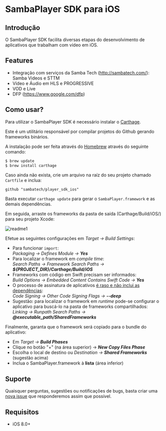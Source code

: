 # SambaPlayer SDK para iOS

## Introdução
O SambaPlayer SDK facilita diversas etapas do desenvolvimento de aplicativos que trabalham com vídeo em iOS.

## Features
- Integração com serviços da Samba Tech (http://sambatech.com/): Samba Videos e STTM
- Vídeo e Áudio em HLS e PROGRESSIVE
- VOD e Live
- DFP (https://www.google.com/dfp)

## Como usar?
Para utilizar o SambaPlayer SDK é necessário instalar o [Carthage](https://github.com/Carthage/Carthage).

Este é um utilitário responsável por compilar projetos do Github gerando frameworks binários.

A instalação pode ser feita através do [Homebrew](http://brew.sh/) através do seguinte comando:

```bash
$ brew update
$ brew install carthage
```

Caso ainda não exista, crie um arquivo na raíz do seu projeto chamado `Cartfile` e inclua:

```ogdl
github "sambatech/player_sdk_ios"
```

Basta executar `carthage update` para gerar o `SambaPlayer.framework` e as demais dependências.

Em seguida, arraste os frameworks da pasta de saída (Carthage/Build/iOS/) para seu projeto Xcode:

![readme1](https://cloud.githubusercontent.com/assets/484062/16528649/85e947ce-3f94-11e6-8806-6020775d8d02.gif)

Efetue as seguintes configurações em *Target -> Build Settings*:

- Para funcionar `import`:
<br>*Packaging -> Defines Module -> __Yes__*
- Para localizar o framework em *compile time*:
<br>*Search Paths -> Framework Search Paths -> __${PROJECT_DIR}/Carthage/Build/iOS__*
- Frameworks com código em Swift precisam ser informados:
<br>*Build Options -> Embedded Content Contains Swift Code -> __Yes__*
- O processo de assinatura de aplicativos [é raso e não inclui as dependências](http://stackoverflow.com/a/17396143/3688598):
<br>*Code Signing -> Other Code Signing Flags -> __--deep__*
- Sugestão: para localizar o framework em *runtime* pode-se configurar o aplicativo para buscá-lo na pasta de frameworks compartilhados:
<br>*Linking -> Runpath Search Paths -> __@executable_path/SharedFrameworks__*

Finalmente, garanta que o framework será copiado para o bundle do aplicativo:

- Em *Target -> __Build Phases__*
- Clique no botão "+" (na área superior) -> *__New Copy Files Phase__*
- Escolha o local de destino ou *Destination -> __Shared Frameworks__* (sugestão acima)
- Inclua o SambaPlayer.framework à __lista__ (área inferior)

## Suporte
Quaisquer perguntas, sugestões ou notificações de bugs, basta criar uma [nova issue](https://github.com/sambatech/player_sdk_ios/issues/new) que responderemos assim que possível.

## Requisitos
- iOS 8.0+
